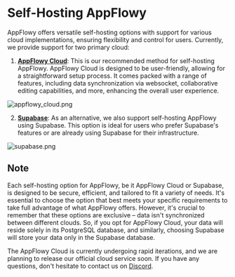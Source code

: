 # Self-Hosting AppFlowy

AppFlowy offers versatile self-hosting options with support for various cloud implementations, ensuring flexibility and control for users. Currently, we provide support for two primary cloud:

1. **[AppFlowy Cloud](https://docs.appflowy.io/docs/guides/appflowy/self-hosting-appflowy)**: This is our recommended method for self-hosting AppFlowy. AppFlowy Cloud is designed to be user-friendly, allowing for a straightforward setup process. It comes packed with a range of features, including data synchronization via websocket, collaborative editing capabilities, and more, enhancing the overall user experience.


![appflowy_cloud.png](../assets/self_host_appflowy_with_appflowy_cloud.png)


2. **[Supabase](https://docs.appflowy.io/docs/guides/appflowy/self-hosting-appflowy-using-supabase)**: As an alternative, we also support self-hosting AppFlowy using Supabase. This option is ideal for users who prefer Supabase's features or are already using Supabase for their infrastructure.

![supabase.png](../assets/self_host_appflowy_with_supabase.png)


## Note

Each self-hosting option for AppFlowy, be it AppFlowy Cloud or Supabase, is designed to be secure, efficient, and tailored
to fit a variety of needs. It's essential to choose the option that best meets your specific requirements to take full 
advantage of what AppFlowy offers. However, it's crucial to remember that these options are exclusive – data isn't 
synchronized between different clouds. So, if you opt for AppFlowy Cloud, your data will reside solely in its PostgreSQL database,
and similarly, choosing Supabase will store your data only in the Supabase database.


The AppFlowy Cloud is currently undergoing rapid iterations, and we are planning to release our official cloud service soon.
If you have any questions, don't hesitate to contact us on [Discord](https://discord.gg/7kmZgcvA).


